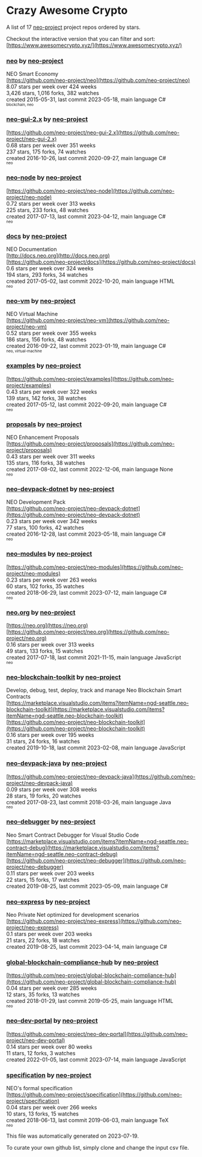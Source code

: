 # Crazy Awesome Crypto
A list of 17 [neo-project](https://github.com/neo-project) project repos ordered by stars.  

Checkout the interactive version that you can filter and sort: 
[https://www.awesomecrypto.xyz/](https://www.awesomecrypto.xyz/)  


### [neo](https://github.com/neo-project/neo) by [neo-project](https://github.com/neo-project)  
NEO Smart Economy  
[https://github.com/neo-project/neo](https://github.com/neo-project/neo)  
8.07 stars per week over 424 weeks  
3,426 stars, 1,016 forks, 382 watches  
created 2015-05-31, last commit 2023-05-18, main language C#  
<sub><sup>blockchain, neo</sup></sub>


### [neo-gui-2.x](https://github.com/neo-project/neo-gui-2.x) by [neo-project](https://github.com/neo-project)  
  
[https://github.com/neo-project/neo-gui-2.x](https://github.com/neo-project/neo-gui-2.x)  
0.68 stars per week over 351 weeks  
237 stars, 175 forks, 74 watches  
created 2016-10-26, last commit 2020-09-27, main language C#  
<sub><sup>neo</sup></sub>


### [neo-node](https://github.com/neo-project/neo-node) by [neo-project](https://github.com/neo-project)  
  
[https://github.com/neo-project/neo-node](https://github.com/neo-project/neo-node)  
0.72 stars per week over 313 weeks  
225 stars, 233 forks, 48 watches  
created 2017-07-13, last commit 2023-04-12, main language C#  
<sub><sup>neo</sup></sub>


### [docs](https://github.com/neo-project/docs) by [neo-project](https://github.com/neo-project)  
NEO Documentation  
[http://docs.neo.org](http://docs.neo.org)  
[https://github.com/neo-project/docs](https://github.com/neo-project/docs)  
0.6 stars per week over 324 weeks  
194 stars, 293 forks, 34 watches  
created 2017-05-02, last commit 2022-10-20, main language HTML  
<sub><sup>neo</sup></sub>


### [neo-vm](https://github.com/neo-project/neo-vm) by [neo-project](https://github.com/neo-project)  
NEO Virtual Machine  
[https://github.com/neo-project/neo-vm](https://github.com/neo-project/neo-vm)  
0.52 stars per week over 355 weeks  
186 stars, 156 forks, 48 watches  
created 2016-09-22, last commit 2023-01-19, main language C#  
<sub><sup>neo, virtual-machine</sup></sub>


### [examples](https://github.com/neo-project/examples) by [neo-project](https://github.com/neo-project)  
  
[https://github.com/neo-project/examples](https://github.com/neo-project/examples)  
0.43 stars per week over 322 weeks  
139 stars, 142 forks, 38 watches  
created 2017-05-12, last commit 2022-09-20, main language C#  
<sub><sup>neo</sup></sub>


### [proposals](https://github.com/neo-project/proposals) by [neo-project](https://github.com/neo-project)  
NEO Enhancement Proposals  
[https://github.com/neo-project/proposals](https://github.com/neo-project/proposals)  
0.43 stars per week over 311 weeks  
135 stars, 116 forks, 38 watches  
created 2017-08-02, last commit 2022-12-06, main language None  
<sub><sup>neo</sup></sub>


### [neo-devpack-dotnet](https://github.com/neo-project/neo-devpack-dotnet) by [neo-project](https://github.com/neo-project)  
NEO Development Pack  
[https://github.com/neo-project/neo-devpack-dotnet](https://github.com/neo-project/neo-devpack-dotnet)  
0.23 stars per week over 342 weeks  
77 stars, 100 forks, 42 watches  
created 2016-12-28, last commit 2023-05-18, main language C#  
<sub><sup>neo</sup></sub>


### [neo-modules](https://github.com/neo-project/neo-modules) by [neo-project](https://github.com/neo-project)  
  
[https://github.com/neo-project/neo-modules](https://github.com/neo-project/neo-modules)  
0.23 stars per week over 263 weeks  
60 stars, 102 forks, 35 watches  
created 2018-06-29, last commit 2023-07-12, main language C#  
<sub><sup>neo</sup></sub>


### [neo.org](https://github.com/neo-project/neo.org) by [neo-project](https://github.com/neo-project)  
  
[https://neo.org](https://neo.org)  
[https://github.com/neo-project/neo.org](https://github.com/neo-project/neo.org)  
0.16 stars per week over 313 weeks  
49 stars, 133 forks, 15 watches  
created 2017-07-18, last commit 2021-11-15, main language JavaScript  
<sub><sup>neo</sup></sub>


### [neo-blockchain-toolkit](https://github.com/neo-project/neo-blockchain-toolkit) by [neo-project](https://github.com/neo-project)  
Develop, debug, test, deploy, track and manage Neo Blockchain Smart Contracts  
[https://marketplace.visualstudio.com/items?itemName=ngd-seattle.neo-blockchain-toolkit](https://marketplace.visualstudio.com/items?itemName=ngd-seattle.neo-blockchain-toolkit)  
[https://github.com/neo-project/neo-blockchain-toolkit](https://github.com/neo-project/neo-blockchain-toolkit)  
0.16 stars per week over 195 weeks  
31 stars, 24 forks, 16 watches  
created 2019-10-18, last commit 2023-02-08, main language JavaScript  


### [neo-devpack-java](https://github.com/neo-project/neo-devpack-java) by [neo-project](https://github.com/neo-project)  
  
[https://github.com/neo-project/neo-devpack-java](https://github.com/neo-project/neo-devpack-java)  
0.09 stars per week over 308 weeks  
28 stars, 19 forks, 20 watches  
created 2017-08-23, last commit 2018-03-26, main language Java  
<sub><sup>neo</sup></sub>


### [neo-debugger](https://github.com/neo-project/neo-debugger) by [neo-project](https://github.com/neo-project)  
Neo Smart Contract Debugger for Visual Studio Code  
[https://marketplace.visualstudio.com/items?itemName=ngd-seattle.neo-contract-debug](https://marketplace.visualstudio.com/items?itemName=ngd-seattle.neo-contract-debug)  
[https://github.com/neo-project/neo-debugger](https://github.com/neo-project/neo-debugger)  
0.11 stars per week over 203 weeks  
22 stars, 15 forks, 17 watches  
created 2019-08-25, last commit 2023-05-09, main language C#  


### [neo-express](https://github.com/neo-project/neo-express) by [neo-project](https://github.com/neo-project)  
Neo Private Net optimized for development scenarios  
[https://github.com/neo-project/neo-express](https://github.com/neo-project/neo-express)  
0.1 stars per week over 203 weeks  
21 stars, 22 forks, 18 watches  
created 2019-08-25, last commit 2023-04-14, main language C#  


### [global-blockchain-compliance-hub](https://github.com/neo-project/global-blockchain-compliance-hub) by [neo-project](https://github.com/neo-project)  
  
[https://github.com/neo-project/global-blockchain-compliance-hub](https://github.com/neo-project/global-blockchain-compliance-hub)  
0.04 stars per week over 285 weeks  
12 stars, 35 forks, 13 watches  
created 2018-01-29, last commit 2019-05-25, main language HTML  
<sub><sup>neo</sup></sub>


### [neo-dev-portal](https://github.com/neo-project/neo-dev-portal) by [neo-project](https://github.com/neo-project)  
  
[https://github.com/neo-project/neo-dev-portal](https://github.com/neo-project/neo-dev-portal)  
0.14 stars per week over 80 weeks  
11 stars, 12 forks, 3 watches  
created 2022-01-05, last commit 2023-07-14, main language JavaScript  


### [specification](https://github.com/neo-project/specification) by [neo-project](https://github.com/neo-project)  
NEO's formal specification  
[https://github.com/neo-project/specification](https://github.com/neo-project/specification)  
0.04 stars per week over 266 weeks  
10 stars, 13 forks, 15 watches  
created 2018-06-13, last commit 2019-06-03, main language TeX  
<sub><sup>neo</sup></sub>


This file was automatically generated on 2023-07-19.  

To curate your own github list, simply clone and change the input csv file.  
